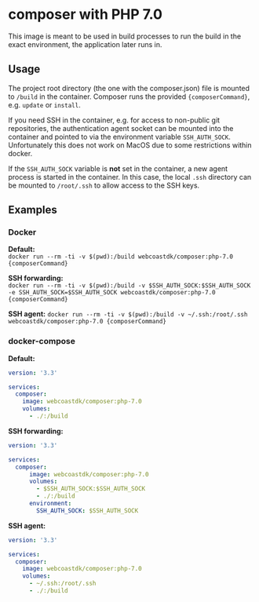 # composer with PHP 7.0

This image is meant to be used in build processes to run the build in the exact environment, the application
later runs in.

## Usage
The project root directory (the one with the composer.json) file is mounted to `/build` in the container. Composer runs
the provided `{composerCommand}`, e.g. `update` or `install`.

If you need SSH in the container, e.g. for access to non-public git repositories, the authentication agent socket can be
mounted into the container and pointed to via the environment variable `SSH_AUTH_SOCK`. Unfortunately this does not work
on MacOS due to some restrictions within docker.

If the `SSH_AUTH_SOCK` variable is **not** set in the container, a new agent process is started in the container. In this
case, the local `.ssh` directory can be mounted to `/root/.ssh` to allow access to the SSH keys.

## Examples

### Docker

**Default:**  
`docker run --rm -ti -v $(pwd):/build webcoastdk/composer:php-7.0 {composerCommand}`

**SSH forwarding:**  
`docker run --rm -ti -v $(pwd):/build -v $SSH_AUTH_SOCK:$SSH_AUTH_SOCK -e SSH_AUTH_SOCK=$SSH_AUTH_SOCK webcoastdk/composer:php-7.0 {composerCommand}`

**SSH agent:**
`docker run --rm -ti -v $(pwd):/build -v ~/.ssh:/root/.ssh webcoastdk/composer:php-7.0 {composerCommand}`

### docker-compose

**Default:**  
```yaml
version: '3.3'

services:
  composer:
    image: webcoastdk/composer:php-7.0
    volumes:
      - ./:/build
```

**SSH forwarding:**  
```yaml
version: '3.3'

services:
  composer:
      image: webcoastdk/composer:php-7.0
      volumes:
        - $SSH_AUTH_SOCK:$SSH_AUTH_SOCK
        - ./:/build
      environment:
        SSH_AUTH_SOCK: $SSH_AUTH_SOCK
```

**SSH agent:**  
```yaml
version: '3.3'

services:
  composer:
    image: webcoastdk/composer:php-7.0
    volumes:
      - ~/.ssh:/root/.ssh
      - ./:/build
```
